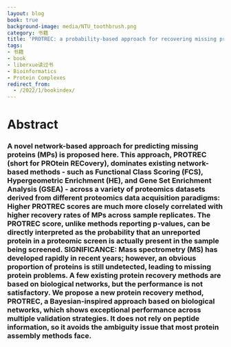 ```yaml
---
layout: blog
book: true
background-image: media/NTU_toothbrush.png
category: 书籍
title: 'PROTREC: a probability-based approach for recovering missing proteins based on biological networks'
tags:
- 书籍
- book
- liberxue读过书
- Bioinformatics
- Protein Complexes
redirect_from:
  - /2022/1/bookindex/
---
```


# Abstract 
### A novel network-based approach for predicting missing proteins (MPs) is proposed here. This approach, PROTREC (short for PROtein RECovery), dominates existing network-based methods - such as Functional Class Scoring (FCS), Hypergeometric Enrichment (HE), and Gene Set Enrichment Analysis (GSEA) - across a variety of proteomics datasets derived from different proteomics data acquisition paradigms: Higher PROTREC scores are much more closely correlated with higher recovery rates of MPs across sample replicates. The PROTREC score, unlike methods reporting p-values, can be directly interpreted as the probability that an unreported protein in a proteomic screen is actually present in the sample being screened. SIGNIFICANCE: Mass spectrometry (MS) has developed rapidly in recent years; however, an obvious proportion of proteins is still undetected, leading to missing protein problems. A few existing protein recovery methods are based on biological networks, but the performance is not satisfactory. We propose a new protein recovery method, PROTREC, a Bayesian-inspired approach based on biological networks, which shows exceptional performance across multiple validation strategies. It does not rely on peptide information, so it avoids the ambiguity issue that most protein assembly methods face.